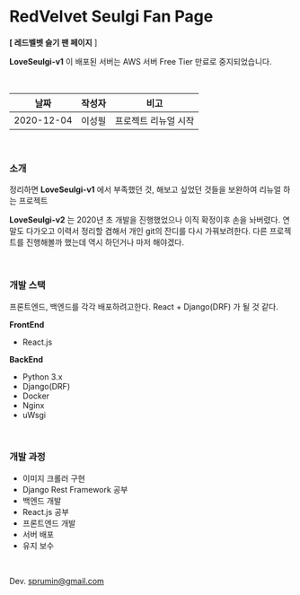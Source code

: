 # **RedVelvet Seulgi Fan Page**



**[ 레드벨벳 슬기 팬 페이지** ]

**LoveSeulgi-v1** 이 배포된 서버는 AWS 서버 Free Tier 만료로 중지되었습니다.

<br/>



| 날짜       | 작성자 | 비고                 |
| ---------- | ------ | -------------------- |
| 2020-12-04 | 이성필 | 프로젝트 리뉴얼 시작 |



<br/>

### 소개

정리하면 **LoveSeulgi-v1**  에서 부족했던 것, 해보고 싶었던 것들을 보완하여 리뉴얼 하는 프로젝트

**LoveSeulgi-v2** 는 2020년 초 개발을 진행했었으나 이직 확정이후 손을 놔버렸다. 연말도 다가오고 이력서 정리할 겸해서 개인 git의 잔디를 다시 가꿔보려한다. 다른 프로젝트를 진행해볼까 했는데 역시 하던거나 마저 해야겠다.

<br/>

### 개발 스택

프론트엔드, 백엔드를 각각 배포하려고한다.  React + Django(DRF) 가 될 것 같다.

**FrontEnd**

- React.js

**BackEnd**

- Python 3.x
- Django(DRF)
- Docker
- Nginx
- uWsgi

<br/>

### 개발 과정
- 이미지 크롤러 구현
- Django Rest Framework 공부 
- 백엔드 개발
- React.js 공부
- 프론트엔드 개발
- 서버 배포
- 유지 보수

<br/>


Dev. sprumin@gmail.com
